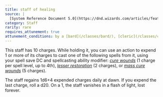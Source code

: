```yaml
---
title: staff of healing
source: |
  [System Reference Document 5.0](https://dnd.wizards.com/articles/features/systems-reference-document-srd)
category: Staff
rarity: rare
requires_attunement: true
attunement_conditions: by a [bard](/classes/bard/), [cleric](/classes/cleric/), or druid
---
```


This staff has 10 charges. While holding it, you can use an action to expend 1 or more of its charges to cast one of the following spells from it, using your spell save DC and spellcasting ability modifier: [*cure wounds*](/spells/cure-wounds/) (1 charge per spell level, up to 4th), [*lesser restoration*](/spells/restoration-lesser/) (2 charges), or [*mass cure wounds*](/spells/cure-wounds-mass/) (5 charges).

The staff regains 1d6+4 expended charges daily at dawn. If you expend the last charge, roll a d20. On a 1, the staff vanishes in a flash of light, lost forever.
